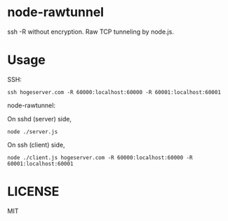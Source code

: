 node-rawtunnel
====
ssh -R without encryption. Raw TCP tunneling by node.js.


Usage
====

SSH:

~~~
ssh hogeserver.com -R 60000:localhost:60000 -R 60001:localhost:60001
~~~

node-rawtunnel:

On sshd (server) side,

~~~
node ./server.js
~~~

On ssh (client) side,

~~~
node ./client.js hogeserver.com -R 60000:localhost:60000 -R 60001:localhost:60001
~~~


LICENSE
====
MIT

